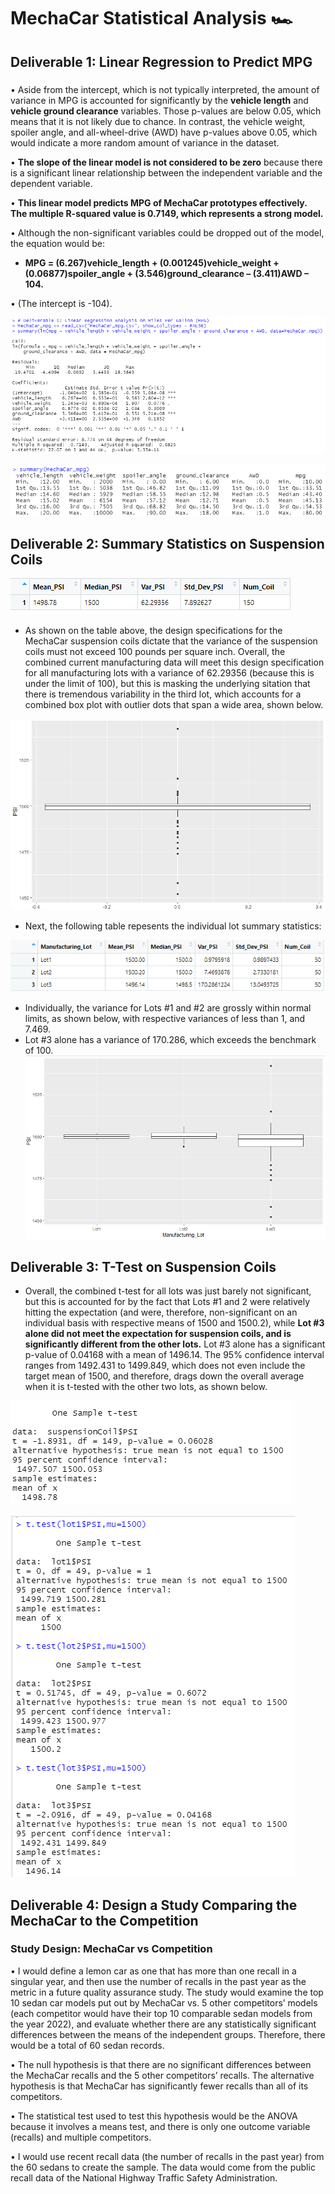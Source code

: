 # MechaCar Statistical Analysis  :racing_car:

## **Deliverable 1:** Linear Regression to Predict MPG
###
•	Aside from the intercept, which is not typically interpreted, the amount of variance in MPG is accounted for significantly by the **vehicle length** and **vehicle ground clearance** variables.  Those p-values are below 0.05, which means that it is not likely due to chance.  In contrast, the vehicle weight, spoiler angle, and all-wheel-drive (AWD) have p-values above 0.05, which would indicate a more random amount of variance in the dataset.

•	**The slope of the linear model is not considered to be zero** because there is a significant linear relationship between the independent variable and the dependent variable.

•	**This linear model predicts MPG of MechaCar prototypes effectively.  The multiple R-squared value is 0.7149, which represents a strong model.**

•	Although the non-significant variables could be dropped out of the model, the equation would be: 
- **MPG = (6.267)vehicle_length + (0.001245)vehicle_weight + (0.06877)spoiler_angle + (3.546)ground_clearance – (3.411)AWD – 104.**

•	(The intercept is -104). 

![Deliverable1](https://github.com/Super-Manda/MechaCar_Statistical_Analysis/blob/main/Images/RDeliverable1.png)

![Deliverable1b](https://github.com/Super-Manda/MechaCar_Statistical_Analysis/blob/main/Images/RDeliverable1_summary_MechaCar_mpg.png) 



## **Deliverable 2:** Summary Statistics on Suspension Coils

![Deliverable2_Total](https://github.com/Super-Manda/MechaCar_Statistical_Analysis/blob/main/Images/RDeliverable2_Total_Summary.png) 

- As shown on the table above, the design specifications for the MechaCar suspension coils dictate that the variance of the suspension coils must not exceed 100 pounds per square inch. Overall, the combined current manufacturing data will meet this design specification for all manufacturing lots with a variance of 62.29356 (because this is under the limit of 100), but this is masking the underlying sitation that there is tremendous variability in the third lot, which accounts for a combined box plot with outlier dots that span a wide area, shown below.  

![BoxPlot1](https://github.com/Super-Manda/MechaCar_Statistical_Analysis/blob/main/Images/RDeliverable2_Graph1.png)



- Next, the following table repesents the individual lot summary statistics:


![Deliverable2_Lots](https://github.com/Super-Manda/MechaCar_Statistical_Analysis/blob/main/Images/RDeliverable2_Lot_Summary.png) 

- Individually, the variance for Lots #1 and #2 are grossly within normal limits, as shown below, with respective variances of less than 1, and 7.469. 
- Lot #3 alone has a variance of 170.286, which exceeds the benchmark of 100.  
![Deliverable2_Graph](https://github.com/Super-Manda/MechaCar_Statistical_Analysis/blob/main/Images/RDeliverable2_Graph2.png)



## **Deliverable 3:** T-Test on Suspension Coils
- Overall, the combined t-test for all lots was just barely not significant, but this is accounted for by the fact that Lots #1 and 2 were relatively hitting the expectation (and were, therefore, non-significant on an individual basis with respective means of 1500 and 1500.2), while **Lot #3 alone did not meet the expectation for suspension coils, and is significantly different from the other lots.**  Lot #3 alone has a significant p-value of 0.04168 with a mean of 1496.14.  The 95% confidence interval ranges from 1492.431 to 1499.849, which does not even include the target mean of 1500, and therefore, drags down the overall average when it is t-tested with the other two lots, as shown below.

![Deliverable3](https://github.com/Super-Manda/MechaCar_Statistical_Analysis/blob/main/Images/RDeliverable3.png) 

![Deliverable3_lots](https://github.com/Super-Manda/MechaCar_Statistical_Analysis/blob/main/Images/RDeliverable3_Individual_Lots.png) 


## **Deliverable 4:** Design a Study Comparing the MechaCar to the Competition
### Study Design: MechaCar vs Competition

•	I would define a lemon car as one that has more than one recall in a singular year, and then use the number of recalls in the past year as the metric in a future quality assurance study.  The study would examine the top 10 sedan car models put out by MechaCar vs. 5 other competitors’ models (each competitor would have their top 10 comparable sedan models from the year 2022), and evaluate whether there are any statistically significant differences between the means of the independent groups.  Therefore, there would be a total of 60 sedan records.

•	The null hypothesis is that there are no significant differences between the MechaCar recalls and the 5 other competitors’ recalls.  The alternative hypothesis is that MechaCar has significantly fewer recalls than all of its competitors. 

•	The statistical test used to test this hypothesis would be the ANOVA because it involves a means test, and there is only one outcome variable (recalls) and multiple competitors.

•	I would use recent recall data (the number of recalls in the past year) from the 60 sedans to create the sample.  The data would come from the public recall data of the National Highway Traffic Safety Administration.  
